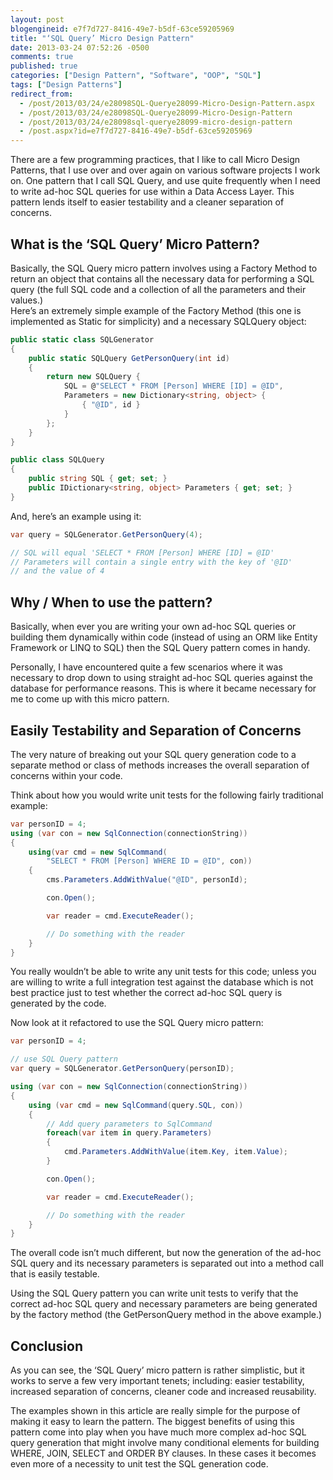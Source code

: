 ```yaml
---
layout: post
blogengineid: e7f7d727-8416-49e7-b5df-63ce59205969
title: "‘SQL Query’ Micro Design Pattern"
date: 2013-03-24 07:52:26 -0500
comments: true
published: true
categories: ["Design Pattern", "Software", "OOP", "SQL"]
tags: ["Design Patterns"]
redirect_from: 
  - /post/2013/03/24/e28098SQL-Querye28099-Micro-Design-Pattern.aspx
  - /post/2013/03/24/e28098SQL-Querye28099-Micro-Design-Pattern
  - /post/2013/03/24/e28098sql-querye28099-micro-design-pattern
  - /post.aspx?id=e7f7d727-8416-49e7-b5df-63ce59205969
---
```


There are a few programming practices, that I like to call Micro Design Patterns, that I use over and over again on various software projects I work on. One pattern that I call SQL Query, and use quite frequently when I need to write ad-hoc SQL queries for use within a Data Access Layer. This pattern lends itself to easier testability and a cleaner separation of concerns.

## What is the ‘SQL Query’ Micro Pattern?

Basically, the SQL Query micro pattern involves using a Factory Method to return an object that contains all the necessary data for performing a SQL query (the full SQL code and a collection of all the parameters and their values.)  
Here’s an extremely simple example of the Factory Method (this one is implemented as Static for simplicity) and a necessary SQLQuery object:

```csharp
public static class SQLGenerator
{
    public static SQLQuery GetPersonQuery(int id)
    {
        return new SQLQuery {
            SQL = @"SELECT * FROM [Person] WHERE [ID] = @ID",
            Parameters = new Dictionary<string, object> {
                { "@ID", id }
            }
        };
    }
}

public class SQLQuery
{
    public string SQL { get; set; }
    public IDictionary<string, object> Parameters { get; set; }
}
```

And, here’s an example using it:

```csharp
var query = SQLGenerator.GetPersonQuery(4);

// SQL will equal 'SELECT * FROM [Person] WHERE [ID] = @ID'
// Parameters will contain a single entry with the key of '@ID'
// and the value of 4
```

## Why / When to use the pattern?

Basically, when ever you are writing your own ad-hoc SQL queries or building them dynamically within code (instead of using an ORM like Entity Framework or LINQ to SQL) then the SQL Query pattern comes in handy.

Personally, I have encountered quite a few scenarios where it was necessary to drop down to using straight ad-hoc SQL queries against the database for performance reasons. This is where it became necessary for me to come up with this micro pattern.

## Easily Testability and Separation of Concerns

The very nature of breaking out your SQL query generation code to a separate method or class of methods increases the overall separation of concerns within your code.

Think about how you would write unit tests for the following fairly traditional example:

```csharp
var personID = 4;
using (var con = new SqlConnection(connectionString))
{
    using(var cmd = new SqlCommand(
        "SELECT * FROM [Person] WHERE ID = @ID", con))
    {
        cms.Parameters.AddWithValue("@ID", personId);

        con.Open();

        var reader = cmd.ExecuteReader();

        // Do something with the reader
    }
}
```

You really wouldn’t be able to write any unit tests for this code; unless you are willing to write a full integration test against the database which is not best practice just to test whether the correct ad-hoc SQL query is generated by the code.

Now look at it refactored to use the SQL Query micro pattern:

```csharp
var personID = 4;

// use SQL Query pattern
var query = SQLGenerator.GetPersonQuery(personID);

using (var con = new SqlConnection(connectionString))
{
    using (var cmd = new SqlCommand(query.SQL, con))
    {
        // Add query parameters to SqlCommand
        foreach(var item in query.Parameters)
        {
            cmd.Parameters.AddWithValue(item.Key, item.Value);
        }

        con.Open();

        var reader = cmd.ExecuteReader();

        // Do something with the reader
    }
}
```

The overall code isn’t much different, but now the generation of the ad-hoc SQL query and its necessary parameters is separated out into a method call that is easily testable.

Using the SQL Query pattern you can write unit tests to verify that the correct ad-hoc SQL query and necessary parameters are being generated by the factory method (the GetPersonQuery method in the above example.)

## Conclusion

As you can see, the ‘SQL Query’ micro pattern is rather simplistic, but it works to serve a few very important tenets; including: easier testability, increased separation of concerns, cleaner code and increased reusability.

The examples shown in this article are really simple for the purpose of making it easy to learn the pattern. The biggest benefits of using this pattern come into play when you have much more complex ad-hoc SQL query generation that might involve many conditional elements for building WHERE, JOIN, SELECT and ORDER BY clauses. In these cases it becomes even more of a necessity to unit test the SQL generation code.
